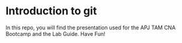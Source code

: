 # Introduction to git
In this repo, you will find the presentation used for the APJ TAM CNA Bootcamp and the Lab Guide. 
Have Fun!

